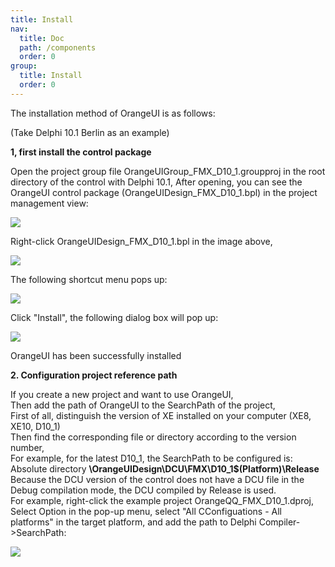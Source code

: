 ```yaml
---
title: Install
nav:
  title: Doc
  path: /components
  order: 0
group:
  title: Install
  order: 0
---
```



The installation method of OrangeUI is as follows:

(Take Delphi 10.1 Berlin as an example)

__1, first install the control package__

Open the project group file OrangeUIGroup_FMX_D10_1.groupproj in the root directory of the control with Delphi 10.1,
After opening, you can see the OrangeUI control package (OrangeUIDesign_FMX_D10_1.bpl) in the project management view:

![](http://www.orangeui.cn/orangeuiblog/OrangeUI/install/image001.png)

Right-click OrangeUIDesign_FMX_D10_1.bpl in the image above,

![](http://www.orangeui.cn/orangeuiblog/OrangeUI/install/image003.png)

The following shortcut menu pops up:

![](http://www.orangeui.cn/orangeuiblog/OrangeUI/install/image005.png)

Click "Install", the following dialog box will pop up:

![](http://www.orangeui.cn/orangeuiblog/OrangeUI/install/image007.png)

OrangeUI has been successfully installed
 
__2. Configuration project reference path__

If you create a new project and want to use OrangeUI,  
Then add the path of OrangeUI to the SearchPath of the project,  
First of all, distinguish the version of XE installed on your computer (XE8, XE10, D10_1)  
Then find the corresponding file or directory according to the version number,  
For example, for the latest D10_1, the SearchPath to be configured is:  
Absolute directory __\OrangeUIDesign\DCU\FMX\D10_1\$(Platform)\Release__  
Because the DCU version of the control does not have a DCU file in the Debug compilation mode, the DCU compiled by Release is used.  
For example, right-click the example project OrangeQQ_FMX_D10_1.dproj,  
Select Option in the pop-up menu, select "All CConfiguations - All platforms" in the target platform, and add the path to Delphi Compiler->SearchPath:

![](http://www.orangeui.cn/orangeuiblog/OrangeUI/install/image009.png)
